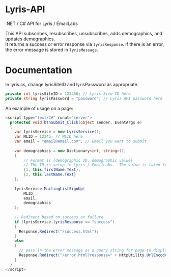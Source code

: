 Lyris-API
=========

.NET / C# API for Lyris / EmailLabs

This API subscribes, resubscribes, unsubscribes, adds demographics, and updates demographics.  
It returns a success or error response via ``` lyrisResponse ```.  If there is an error, the error message is stored in ``` lyrisMessage ```.

Documentation
=========

In lyris.cs, change lyrisSiteID and lyrisPassword as appropriate.  

```c#
private int lyrisSiteID = 123456; // Lyris Site ID here
private string lyrisPassword = "password"; // Lyris API password here
```

An example of usage on a page:

```c#
<script type="text/C#" runat="server">
  protected void btnSubmit_Click(object sender, EventArgs e)
  {
    var lyrisService = new LyrisService();
    var MLID = 12345; // MLID here
    var email = "email@email.com"; // Email you want to submit
    
    var demographics = new Dictionary<int, string>();
    {
        // Format is {demographic ID, demographic value}
        // The ID is setup in Lyris / EmailLabs.  The value is taken from the form
        {1, this.firstName.Text},
        {2, this.lastName.Text}
    };
    
    lyrisService.MailingListSignUp(
        MLID,
        email,
        demographics
    );
    
    // Redirect based on success or failure
    if (lyrisService.lyrisResponse == "success")
    {
      Response.Redirect("/success.html");
    }
    else 
    {
      // pass in the error message as a query string for page to display
      Response.Redirect("/error.html?response=" + HttpUtility.UrlEncode(lyrisService.lyrisMessage));
    }
  }   
</script>

```